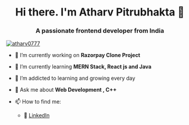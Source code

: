 <h1 align="center">Hi there. I'm Atharv Pitrubhakta  👋</h1>
<h3 align="center">A passionate frontend developer from India</h3

<p align="left"> <a href="https://twitter.com/atharv0777" target="blank"><img src="https://img.shields.io/twitter/follow/atharv0777?logo=twitter&style=for-the-badge" alt="atharv0777" /></a> </p>

- 🔭 I’m currently working on **Razorpay Clone Project**

- 🌱 I’m currently learning **MERN Stack, React js and Java**

- 🌱 I’m addicted to learning and growing every day

- 💬 Ask me about **Web Development , C++**

- 📫 How to find me: 
    - :office: [LinkedIn](https://www.linkedin.com/in/khuyen-tran-1ab926151/)
